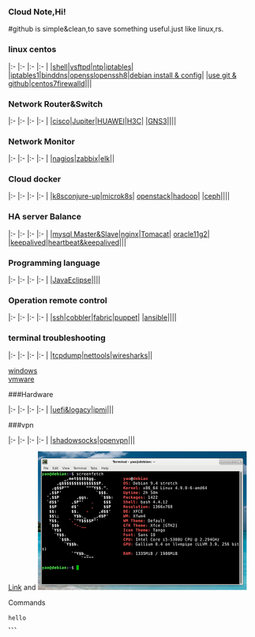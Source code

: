 
### Cloud Note,Hi!

#github is simple&clean,to save something useful.just like linux,rs.


### linux  centos

|:-    |:-    |:-    |:-    |
|[shell](shell.html)|[vsftpd](centosyum.html)|[ntp](ntp.html)|[iptables](iptables.html)|
|[iptables1](iptables1.html)|[binddns](dns.html)|[opensslopenssh8](opensslssh.html)|[debian install & config](debian1.html)|
|[use git & github](gituse.html)|[centos7firewalld](firewalld.html)|||



### Network Router&Switch

|:-    |:-    |:-    |:-    |
|[cisco](cisco1.html)|[Jupiter](jupiter.html)|[HUAWEI](huawei.html)|[H3C](h3c1.html)|
|[GNS3](gns.html)||||


### Network Monitor

|:-    |:-    |:-    |:-    |
|[nagios](nagios.html)|[zabbix](zabbix.html)|[elk](elk.html)||

### Cloud docker

|:-    |:-    |:-    |:-    |
|[k8sconjure-up](conjure-up.html)|[microk8s](microk8s.html)| [openstack](openstack.html)|[hadoop](hadoop.html)|
|[ceph](ceph.html)||||

### HA server Balance

|:-    |:-    |:-    |:-    |
|[mysql Master&Slave](mysql.html)|[nginx](nginx.html)|[Tomacat](tomcat.html)| [oracle11g2](oracle11g2.html)|
|[keepalived](keepalived.html)|[heartbeat&keepalived](ha.html)|||

### Programming language

|:-    |:-    |:-    |:-    |
|[JavaEclipse](java.html)||||

### Operation remote control

|:-    |:-    |:-    |:-    |
|[ssh](ssh.html)|[cobbler](cobbler.html)|[fabric](fabric.html)|[puppet](puppet.html)|
|[ansible](ansible.html)||||

### terminal troubleshooting

|:-    |:-    |:-    |:-    |
|[tcpdump](tcpdump.html)|[nettools](nettools.html)|[wiresharks](wiresharks.html)||

[windows](windows.html)  
[vmware](vmware.html)

###Hardware

|:-    |:-    |:-    |:-    |
|[uefi&logacy](uefi.html)|[ipmi](ipmi.html)|||

###vpn

|:-    |:-    |:-    |:-    |
|[shadowsocks](ss.html)|[openvpn](openvpn.html)|||


[Link](url) and 
![Image](./images/debian.png)

Commands
```
hello
、、、


